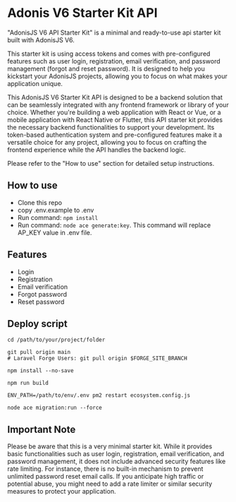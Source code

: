 # Adonis V6 Starter Kit API

"AdonisJS V6 API Starter Kit" is a minimal and ready-to-use api starter kit built with AdonisJS V6.

This starter kit is using access tokens and comes with pre-configured features such as user login, registration, email verification, and password management (forgot and reset password). It is designed to help you kickstart your AdonisJS projects, allowing you to focus on what makes your application unique.

This AdonisJS V6 Starter Kit API is designed to be a backend solution that can be seamlessly integrated with any frontend framework or library of your choice. Whether you're building a web application with React or Vue, or a mobile application with React Native or Flutter, this API starter kit provides the necessary backend functionalities to support your development. Its token-based authentication system and pre-configured features make it a versatile choice for any project, allowing you to focus on crafting the frontend experience while the API handles the backend logic.

Please refer to the "How to use" section for detailed setup instructions.

## How to use

-   Clone this repo
-   copy .env.example to .env
-   Run command: `npm install`
-   Run command: `node ace generate:key`. This command will replace AP_KEY value in .env file.
<!-- -   Edit `ecosystem.config.js` file and change name to domain name or something unique on server. -->

## Features

-   Login
-   Registration
-   Email verification
-   Forgot password
-   Reset password

## Deploy script
```
cd /path/to/your/project/folder

git pull origin main
# Laravel Forge Users: git pull origin $FORGE_SITE_BRANCH

npm install --no-save

npm run build

ENV_PATH=/path/to/env/.env pm2 restart ecosystem.config.js

node ace migration:run --force
```

## Important Note

Please be aware that this is a very minimal starter kit. While it provides basic functionalities such as user login, registration, email verification, and password management, it does not include advanced security features like rate limiting. For instance, there is no built-in mechanism to prevent unlimited password reset email calls. If you anticipate high traffic or potential abuse, you might need to add a rate limiter or similar security measures to protect your application.
